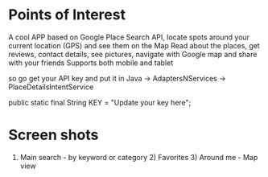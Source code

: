 # Points of Interest
A cool APP based on Google Place Search API, locate spots around your current location (GPS) and see them on the Map
Read about the places, get reviews, contact details, see pictures, navigate with Google map and share with your friends
Supports both mobile and tablet

so go get your API key and put it in Java -> AdaptersNServices -> PlaceDetailsIntentService

public static final String KEY = "Update your key here";

# Screen shots

1) Main search - by keyword or category 2) Favorites 3) Around me - Map view
